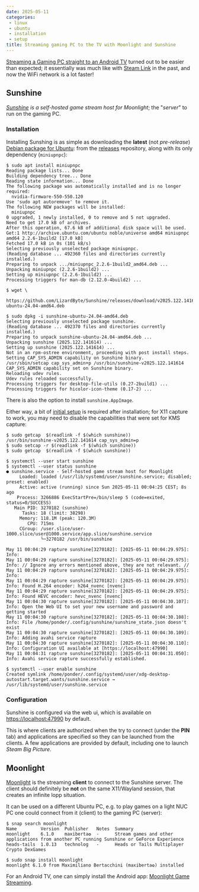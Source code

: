 ```yaml
---
date: 2025-05-11
categories:
 - linux
 - ubuntu
 - installation
 - setup
title: Streaming gaming PC to the TV with Moonlight and Sunshine
---
```


[Streaming a Gaming PC straight to an Android TV](https://community.sony.ch/t5/android-tv/stream-your-gaming-pc-straight-to-your-android-tv-wirelessly/td-p/2158499)
turned out to be easier than expected; it essentially was much like with
[Steam Link](https://play.google.com/store/apps/details?id=com.valvesoftware.steamlink&hl=en)
in the past, and now the WiFi network is a lot faster!

<!-- more -->

## Sunshine

*[Sunshine](https://github.com/LizardByte/Sunshine?tab=readme-ov-file#sunshine) 
is a self-hosted game stream host for Moonlight*; the "*server*" to run on
the gaming PC.

### Installation

Installing Sunshing is as simple as downloading the **latest** (not *pre-release*)
[Debian package for Ubuntu](https://docs.lizardbyte.dev/projects/sunshine/latest/md_docs_2getting__started.html#debianubuntu):
from the [releases](https://github.com/LizardByte/Sunshine/releases) repository, along with its only dependency (`miniupnpc`):

``` console
$ sudo apt install miniupnpc
Reading package lists... Done
Building dependency tree... Done
Reading state information... Done
The following package was automatically installed and is no longer required:
  nvidia-firmware-550-550.120
Use 'sudo apt autoremove' to remove it.
The following NEW packages will be installed:
  miniupnpc
0 upgraded, 1 newly installed, 0 to remove and 5 not upgraded.
Need to get 17.0 kB of archives.
After this operation, 67.6 kB of additional disk space will be used.
Get:1 http://archive.ubuntu.com/ubuntu noble/universe amd64 miniupnpc amd64 2.2.6-1build2 [17.0 kB]
Fetched 17.0 kB in 0s (101 kB/s)     
Selecting previously unselected package miniupnpc.
(Reading database ... 492360 files and directories currently installed.)
Preparing to unpack .../miniupnpc_2.2.6-1build2_amd64.deb ...
Unpacking miniupnpc (2.2.6-1build2) ...
Setting up miniupnpc (2.2.6-1build2) ...
Processing triggers for man-db (2.12.0-4build2) ...

$ wget \
  https://github.com/LizardByte/Sunshine/releases/download/v2025.122.141614/sunshine-ubuntu-24.04-amd64.deb

$ sudo dpkg -i sunshine-ubuntu-24.04-amd64.deb 
Selecting previously unselected package sunshine.
(Reading database ... 492370 files and directories currently installed.)
Preparing to unpack sunshine-ubuntu-24.04-amd64.deb ...
Unpacking sunshine (2025.122.141614) ...
Setting up sunshine (2025.122.141614) ...
Not in an rpm-ostree environment, proceeding with post install steps.
Setting CAP_SYS_ADMIN capability on Sunshine binary.
/usr/sbin/setcap cap_sys_admin+p /usr/bin/sunshine-v2025.122.141614
CAP_SYS_ADMIN capability set on Sunshine binary.
Reloading udev rules.
Udev rules reloaded successfully.
Processing triggers for desktop-file-utils (0.27-2build1) ...
Processing triggers for hicolor-icon-theme (0.17-2) ...
```

There is also the option to install `sunshine.AppImage`.

Either way, a bit of
[initial setup](https://docs.lizardbyte.dev/projects/sunshine/latest/md_docs_2getting__started.html#initial-setup)
is required after installation; for X11 capture to work, you may need to
disable the capabilities that were set for KMS capture:

``` console
$ sudo getcap  $(readlink -f $(which sunshine))
/usr/bin/sunshine-v2025.122.141614 cap_sys_admin=p
$ sudo setcap -r $(readlink -f $(which sunshine))
$ sudo getcap  $(readlink -f $(which sunshine))

$ systemctl --user start sunshine
$ systemctl --user status sunshine
● sunshine.service - Self-hosted game stream host for Moonlight
     Loaded: loaded (/usr/lib/systemd/user/sunshine.service; disabled; preset: enabled)
     Active: active (running) since Sun 2025-05-11 00:04:25 CEST; 8s ago
    Process: 3266886 ExecStartPre=/bin/sleep 5 (code=exited, status=0/SUCCESS)
   Main PID: 3270182 (sunshine)
      Tasks: 18 (limit: 38298)
     Memory: 118.1M (peak: 120.3M)
        CPU: 715ms
     CGroup: /user.slice/user-1000.slice/user@1000.service/app.slice/sunshine.service
             └─3270182 /usr/bin/sunshine

May 11 00:04:29 rapture sunshine[3270182]: [2025-05-11 00:04:29.975]: Info:
May 11 00:04:29 rapture sunshine[3270182]: [2025-05-11 00:04:29.975]: Info: // Ignore any errors mentioned above, they are not relevant. //
May 11 00:04:29 rapture sunshine[3270182]: [2025-05-11 00:04:29.975]: Info:
May 11 00:04:29 rapture sunshine[3270182]: [2025-05-11 00:04:29.975]: Info: Found H.264 encoder: h264_nvenc [nvenc]
May 11 00:04:29 rapture sunshine[3270182]: [2025-05-11 00:04:29.975]: Info: Found HEVC encoder: hevc_nvenc [nvenc]
May 11 00:04:30 rapture sunshine[3270182]: [2025-05-11 00:04:30.107]: Info: Open the Web UI to set your new username and password and getting started
May 11 00:04:30 rapture sunshine[3270182]: [2025-05-11 00:04:30.108]: Info: File /home/ponder/.config/sunshine/sunshine_state.json doesn't exist
May 11 00:04:30 rapture sunshine[3270182]: [2025-05-11 00:04:30.109]: Info: Adding avahi service rapture
May 11 00:04:30 rapture sunshine[3270182]: [2025-05-11 00:04:30.110]: Info: Configuration UI available at [https://localhost:47990]
May 11 00:04:31 rapture sunshine[3270182]: [2025-05-11 00:04:31.050]: Info: Avahi service rapture successfully established.

$ systemctl --user enable sunshine
Created symlink /home/ponder/.config/systemd/user/xdg-desktop-autostart.target.wants/sunshine.service → /usr/lib/systemd/user/sunshine.service
```

### Configuration

Sunshine is configured via the web ui, which is available on
<https://localhost:47990> by default.

This is where clients are authorized when the try to connect (under the
**PIN** tab) and applications are specified so they can be launched from
the clients. A few applications are provided by default, including one to
launch *Steam Big Picture*.

## Moonlight

[Moonlight](https://moonlight-stream.org/) is the streaming **client** to
connect to the Sunshine server. The client should definitely be **not** on
the same X11/Wayland session, that creates an infinite lopp situation.

It can be used on a different Ubuntu PC, e.g. to play games on a light NUC PC
one could connect from it (client) to the gaming PC (server):

``` console
$ snap search moonlight
Name         Version  Publisher   Notes  Summary
moonlight    6.1.0    maxiberta✪  -      Stream games and other applications from another PC running Sunshine or GeForce Experience
heads-tails  1.0.13   technolog   -      Heads or Tails Multiplayer Crypto DexGames
 
$ sudo snap install moonlight
moonlight 6.1.0 from Maximiliano Bertacchini (maxiberta✪) installed
```

For an Android TV, one can simply install the Android app:
[Moonlight Game Streaming](https://play.google.com/store/apps/details?id=com.limelight&hl=en).
